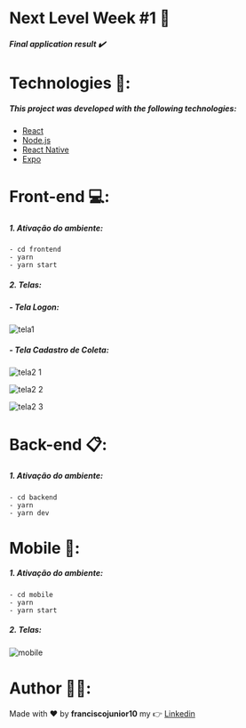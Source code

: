# Next Level Week #1 🚀
##### Final application result :heavy_check_mark:

# Technologies :memo::

##### This project was developed with the following technologies:

- [React](https://pt-br.reactjs.org/)
- [Node.js](https://nodejs.org/en/)
- [React Native](https://reactnative.dev/)
- [Expo](https://expo.io/)

# Front-end :computer::

##### 1. Ativação do ambiente:
```
- cd frontend
- yarn
- yarn start
```
##### 2. Telas:

##### - Tela Logon:
![tela1](https://user-images.githubusercontent.com/33940202/84071276-cbab8380-a9a3-11ea-8fd1-32523758abbc.png)

##### - Tela Cadastro de Coleta:
![tela2 1](https://user-images.githubusercontent.com/33940202/84071306-d82fdc00-a9a3-11ea-97b8-df8ce72f6327.png)

![tela2 2](https://user-images.githubusercontent.com/33940202/84071344-e7af2500-a9a3-11ea-9738-e010a60b247a.png)

![tela2 3](https://user-images.githubusercontent.com/33940202/84071368-f1388d00-a9a3-11ea-8cd3-7dd069446990.png)

# Back-end :clipboard::
##### 1. Ativação do ambiente:
```
- cd backend
- yarn
- yarn dev
```

# Mobile :iphone::
##### 1. Ativação do ambiente:
```
- cd mobile
- yarn
- yarn start
```
##### 2. Telas:
![mobile](https://user-images.githubusercontent.com/33940202/84071396-00b7d600-a9a4-11ea-920b-8e21cd15c650.png)

# Author :man_technologist::

Made with :heart: by **franciscojunior10** my :point_right: [Linkedin](https://www.linkedin.com/in/franciscojunior10/)

